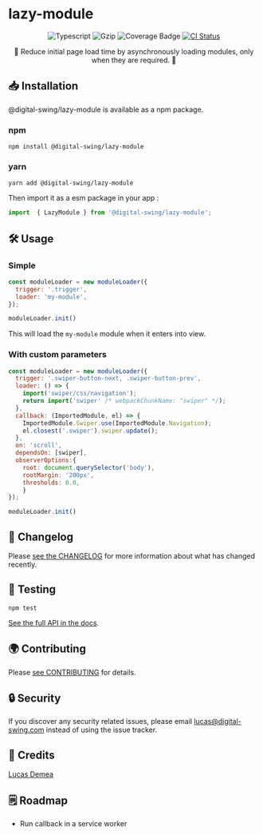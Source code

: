 # lazy-module

<div align="center">

![Typescript](https://shields.io/badge/TypeScript-3178C6?logo=TypeScript&logoColor=FFF&style=flat-square) ![Gzip](https://img.shields.io/bundlephobia/minzip/@digital-swing/lazy-module?color=green&label=gzipped&style=flat-square) ![Coverage Badge](https://img.shields.io/endpoint?url=https://gist.githubusercontent.com/LucasDemea/47afa2dca4215d90df6248220a886a3e/raw/lazy-module__heads_main.json&style=flat-square)
[![CI Status](https://github.com/digital-swing/lazy-module/actions/workflows/test.yml/badge.svg)](https://github.com/digital-swing/lazy-module/actions/workflows/test.yml)

🚀 Reduce initial page load time by asynchronously loading modules, only when they are required. 🚀

</div>

## 📥 Installation

@digital-swing/lazy-module is available as a npm package.

### npm

```console
npm install @digital-swing/lazy-module
```

### yarn

```console
yarn add @digital-swing/lazy-module
```

Then import it as a esm package in your app :

```js
import  { LazyModule } from '@digital-swing/lazy-module';
```

## 🛠️ Usage

### Simple

```js
const moduleLoader = new moduleLoader({
  trigger: '.trigger',
  loader: 'my-module',
});

moduleLoader.init()
```

This will load the `my-module` module when it enters into view.

### With custom parameters

```js
const moduleLoader = new moduleLoader({
  trigger: '.swiper-button-next, .swiper-button-prev',
  loader: () => {
    import('swiper/css/navigation');
    return import('swiper' /* webpackChunkName: "swiper" */);
  },
  callback: (ImportedModule, el) => {
    ImportedModule.Swiper.use(ImportedModule.Navigation);
    el.closest('.swiper').swiper.update();
  },
  on: 'scroll',
  dependsOn: [swiper],
  observerOptions:{
    root: document.querySelector('body'),
    rootMargin: '200px',
    thresholds: 0.0,
    }
});

moduleLoader.init()
```

## 💬 Changelog

Please [see the CHANGELOG](https://github.com/digital-swing/ripple/blob/main/CHANGELOG.md) for more information about what has changed recently.

## 🐛 Testing

```console
npm test
```

[See the full API in the docs](https://digital-swing.github.io/lazy-module/types/types/LazyModuleConfig.html).

## 🌍 Contributing

Please [see CONTRIBUTING](https://github.com/digital-swing/lazy-module/blob/main/CONTRIBUTING.md) for details.

## 🔒 Security

If you discover any security related issues, please email lucas@digital-swing.com instead of using the issue tracker.

## 👥 Credits

[Lucas Demea](https://github.com/LucasDemea)

## 🗒 Roadmap

- Run callback in a service worker

